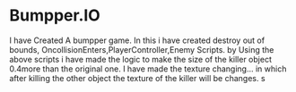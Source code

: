 # Bumpper.IO
I have Created A bumpper game.
In this i have created destroy out of bounds, OncollisionEnters,PlayerController,Enemy Scripts.
by Using the above scripts i have made the logic to make the size of the killer object 0.4more than the original one.
I have made the texture changing... in which after killing the other object the texture of the killer will be changes.
s
